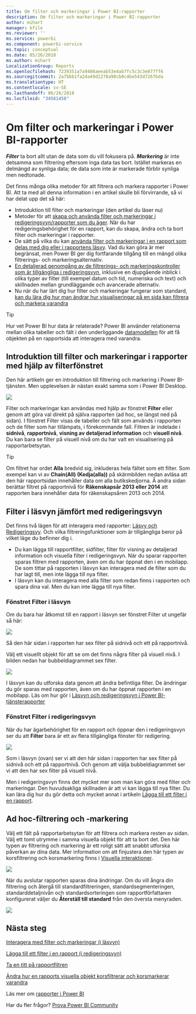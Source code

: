 ```yaml
---
title: Om filter och markeringar i Power BI-rapporter
description: Om filter och markeringar i Power BI-rapporter
author: mihart
manager: kfile
ms.reviewer: ''
ms.service: powerbi
ms.component: powerbi-service
ms.topic: conceptual
ms.date: 05/26/2018
ms.author: mihart
LocalizationGroup: Reports
ms.openlocfilehash: 7239351a7a9486aeeab53e4ab7fc5c3c3e877ff6
ms.sourcegitcommit: 2a7bbb1fa24a49d2278a90cb0c4be543d7267bda
ms.translationtype: HT
ms.contentlocale: sv-SE
ms.lasthandoff: 06/26/2018
ms.locfileid: "34561458"
---
```

# <a name="about-filters-and-highlighting-in-power-bi-reports"></a>Om filter och markeringar i Power BI-rapporter
***Filter*** ta bort allt utan de data som du vill fokusera på.  ***Markering*** är inte detsamma som filtrering eftersom inga data tas bort. Istället markeras en delmängd av synliga data; de data som inte är markerade förblir synliga men nedtonade.

Det finns många olika metoder för att filtrera och markera rapporter i Power BI. Att ta med all denna information i en artikel skulle bli förvirrande, så vi har delat upp det så här:

* Introduktion till filter och markeringar (den artikel du läser nu)
* Metoder för att [skapa och använda filter och markeringar i redigeringsvyn/rapporter som du äger](power-bi-report-add-filter.md). När du har redigeringsbehörighet för en rapport, kan du skapa, ändra och ta bort filter och markeringar i rapporter.
* De sätt på vilka du kan [använda filter och markeringar i en rapport som delas med dig eller i rapportens läsvy](service-reading-view-and-editing-view.md). Vad du kan göra är mer begränsat, men Power BI ger dig fortfarande tillgång till en mängd olika filtrerings- och markeringsalternativ.  
* [En detaljerad genomgång av de filtrerings- och markeringskontroller som är tillgängliga i redigeringsvyn](power-bi-how-to-report-filter.md), inklusive en djupgående inblick i olika typer av filter (till exempel datum och tid, numeriska och text) och skillnaden mellan grundläggande och avancerade alternativ.
* Nu när du har lärt dig hur filter och markeringar fungerar som standard, [kan du lära dig hur man ändrar hur visualiseringar på en sida kan filtrera och markera varandra](service-reports-visual-interactions.md)

> [!TIP]
> Hur vet Power BI hur data är relaterade?  Power BI använder relationerna mellan olika tabeller och fält i den underliggande [datamodellen](https://support.office.com/article/Create-a-Data-Model-in-Excel-87e7a54c-87dc-488e-9410-5c75dbcb0f7b?ui=en-US&rs=en-US&ad=US) för att få objekten på en rapportsida att interagera med varandra.
> 
> 

## <a name="introduction-to-filters-and-highlighting-in-reports-using-the-filters-pane"></a>Introduktion till filter och markeringar i rapporter med hjälp av filterfönstret
 Den här artikeln ger en introduktion till filtrering och markering i Power BI-tjänsten.  Men upplevelsen är nästan exakt samma som i Power BI Desktop.  

![](media/power-bi-reports-filters-and-highlighting/power-bi-add-filter-reading-view.png)

Filter och markeringar kan användas med hjälp av fönstret **Filter** eller genom att göra val direkt på själva rapporten (ad hoc, se längst ned på sidan). I fönstret Filter visas de tabeller och fält som används i rapporten och de filter som har tillämpats, i förekommande fall. Filtren är indelade i **sidnivå**, **rapportnivå**, **visning av detaljerad information** och **visuell nivå**.  Du kan bara se filter på visuell nivå om du har valt en visualisering på rapportarbetsytan.

> [!TIP]
> Om filtret har ordet **Alla** bredvid sig, inkluderas hela fältet som ett filter.  Som exempel kan vi av **Chain(All) (Kedja(alla))** på skärmbilden nedan avläsa att den här rapportsidan innehåller data om alla butikskedjorna.  Å andra sidan berättar filtret på rapportnivå för **Räkenskapsår 2013 eller 2014** att rapporten bara innehåller data för räkenskapsåren 2013 och 2014.
> 
> 

## <a name="filters-in-reading-view-versus-editing-view"></a>Filter i läsvyn jämfört med redigeringsvyn
Det finns två lägen för att interagera med rapporter: [Läsvy och Redigeringsvy](service-reading-view-and-editing-view.md).  Och vilka filtreringsfunktioner som är tillgängliga beror på vilket läge du befinner dig i.

* Du kan lägga till rapportfilter, sidfilter, filter för visning av detaljerad information och visuella filter i redigeringsvyn. När du sparar rapporten sparas filtren med rapporten, även om du har öppnat den i en mobilapp. De som tittar på rapporten i läsvyn kan interagera med de filter som du har lagt till, men inte lägga till nya filter.
* I läsvyn kan du interagera med alla filter som redan finns i rapporten och spara dina val.  Men du kan inte lägga till nya filter.

### <a name="the-filters-pane-in-reading-view"></a>Fönstret Filter i läsvyn
Om du bara har åtkomst till en rapport i läsvyn ser fönstret Filter ut ungefär så här:

![](media/power-bi-reports-filters-and-highlighting/power-bi-filter-reading-view.png)

Så den här sidan i rapporten har sex filter på sidnivå och ett på rapportnivå.

Välj ett visuellt objekt för att se om det finns några filter på visuell nivå. I bilden nedan har bubbeldiagrammet sex filter.

![](media/power-bi-reports-filters-and-highlighting/power-bi-filter-visual-level.png)

I läsvyn kan du utforska data genom att ändra befintliga filter. De ändringar du gör sparas med rapporten, även om du har öppnat rapporten i en mobilapp. Läs om hur gör i [Läsvyn och redigeringsvyn i Power BI-tjänsterapporter](service-reading-view-and-editing-view.md)

### <a name="the-filters-pane-in-editing-view"></a>Fönstret Filter i redigeringsvyn
När du har ägarbehörighet för en rapport och öppnar den i redigeringsvyn ser du att **Filter** bara är ett av flera tillgängliga fönster för redigering.

![](media/power-bi-reports-filters-and-highlighting/power-bi-add-filter-editing-view.png)

Som i läsvyn (ovan) ser vi att den här sidan i rapporten har sex filter på sidnivå och ett på rapportnivå. Och genom att välja bubbeldiagrammet ser vi att den har sex filter på visuell nivå.

Men i redigeringsvyn finns det mycket mer som man kan göra med filter och markeringar. Den huvudsakliga skillnaden är att vi kan lägga till nya filter. Du kan lära dig hur du gör detta och mycket annat i artikeln [Lägga till ett filter i en rapport](power-bi-report-add-filter.md).

## <a name="ad-hoc-filtering-and-highlighting"></a>Ad hoc-filtrering och -markering
Välj ett fält på rapportarbetsytan för att filtrera och markera resten av sidan. Välj ett tomt utrymme i samma visuella objekt för att ta bort det. Den här typen av filtrering och markering är ett roligt sätt att snabbt utforska påverkan av dina data. Mer information om att finjustera den här typen av korsfiltrering och korsmarkering finns i [Visuella interaktioner](service-reports-visual-interactions.md).

![](media/power-bi-reports-filters-and-highlighting/power-bi-adhoc-filter.gif)

När du avslutar rapporten sparas dina ändringar. Om du vill ångra din filtrering och återgå till standardfiltreringen, standardsegmenteringen, standarddetaljnivån och standardsorteringen som rapportförfattaren konfigurerat väljer du **Återställ till standard** från den översta menyraden.

![](media/power-bi-reports-filters-and-highlighting/power-bi-reset-to-default.png)

## <a name="next-steps"></a>Nästa steg
[Interagera med filter och markeringar (i läsvyn)](service-reading-view-and-editing-view.md)

[Lägga till ett filter i en rapport (i redigeringsvyn)](power-bi-report-add-filter.md)

[Ta en titt på rapportfiltren](power-bi-how-to-report-filter.md)

[Ändra hur en rapports visuella objekt korsfiltrerar och korsmarkerar varandra](service-reports-visual-interactions.md)

Läs mer om [rapporter i Power BI](service-reports.md)

Har du fler frågor? [Prova Power BI Community](http://community.powerbi.com/)

